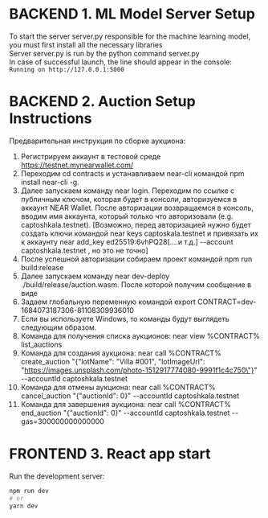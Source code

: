 # **BACKEND 1. ML Model Server Setup**
To start the server server.py responsible for the machine learning model, you must first install all the necessary libraries
<br/>
Server server.py is run by the python command server.py 
<br/>
In case of successful launch, the line should appear in the console: <br/>
`Running on http://127.0.0.1:5000 `

# **BACKEND 2. Auction Setup Instructions**
Предварительная инструкция по сборке аукциона:

1. Регистрируем аккаунт в тестовой среде https://testnet.mynearwallet.com/
2. Переходим cd contracts и устанавливаем near-cli командой npm install near-cli -g.
3. Далее запускаем команду near login. Переходим по ссылке с публичным ключом, которая будет в консоли, авторизуемся в аккаунт NEAR Wallet. После авторизации возвращаемся в консоль, вводим имя аккаунта, который только что авторизовали (e.g. captoshkala.testnet). [Возможно, перед авторизацией нужно будет создать ключи командой near keys captoskala.testnet и привязать их к аккаунту near add_key ed25519:6vhPQ28[....и т.д.] --account captoshkala.testnet , но это не точно]
4. После успешной авторизации собираем проект командой npm run build:release
5. Далее запускаем команду near dev-deploy ./build/release/auction.wasm. После которой получим сообщение в виде <Done deploying to dev-1684073187306-81108309936010>
6. Задаем глобальную переменную командой export CONTRACT=dev-1684073187306-81108309936010
7. Если вы используете Windows, то команды будут выглядеть следующим образом.
8. Команда для получения списка аукционов: near view %CONTRACT% list_auctions
9. Команда для создания аукциона: near call %CONTRACT% create_auction "{\"lotName\": \"Villa #001\", \"lotImageUrl\": \"https://images.unsplash.com/photo-1512917774080-9991f1c4c750\"}" --accountId captoshkala.testnet
10. Команда для отмены аукциона: near call %CONTRACT% cancel_auction "{\"auctionId\": 0}" --accountId captoshkala.testnet
11. Команда для завершения аукциона: near call %CONTRACT% end_auction "{\"auctionId\": 0}" --accountId captoshkala.testnet --gas=300000000000000

# **FRONTEND 3. React app start**
Run the development server:

```bash
npm run dev
# or
yarn dev
```